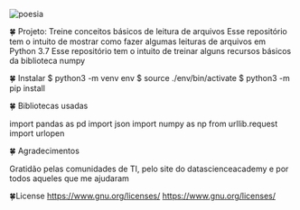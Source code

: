 ![poesia](https://user-images.githubusercontent.com/61422039/83983252-1aeda780-a903-11ea-90c7-26a778e9a6bd.png)



🍀  Projeto: Treine conceitos básicos de leitura de arquivos
Esse repositório tem o intuito de mostrar como fazer algumas leituras de arquivos em Python 3.7
Esse repositório tem o intuito de treinar alguns recursos básicos da biblioteca numpy

🍀  Instalar
$ python3 -m venv env
$ source ./env/bin/activate
$ python3 -m pip install 

🍀 Bibliotecas usadas

import pandas as pd
import json
import numpy as np
from urllib.request import urlopen

🍀 Agradecimentos

Gratidão pelas comunidades de TI, pelo site do datascienceacademy e por todos aqueles que me ajudaram

🍀License
https://www.gnu.org/licenses/
https://www.gnu.org/licenses/

